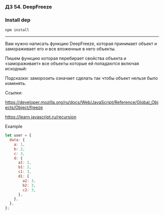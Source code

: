### ДЗ 54. DeepFreeze

### Install dep

`npm install`

<hr>

Вам нужно написать функцию DeepFreeze, которая принимает объект и замораживает его и все вложенные в него объекты.

Пишем функцию которая перебирает свойства объекта и «замораживает» все объекты которые ей попадаются включая исходный:

Подсказки: заморозить означает сделать так чтобы объект нельзя было изменять.

Ссылки:

https://developer.mozilla.org/ru/docs/Web/JavaScript/Reference/Global_Objects/Object/freeze

https://learn.javascript.ru/recursion

Example

```javascript
let user = {
  data: {
    a: 1,
    b: 2,
    c: 3,
    d: {
      a1: 1,
      b1: 2,
      c1: 3,
      d1: {
        a2: 3,
        b2: 3,
        c2: 3,
      },
    },
  },
};
```
